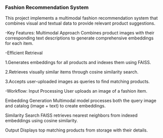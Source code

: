### Fashion Recommendation System
This project implements a multimodal fashion recommendation system that combines visual and textual data to provide relevant product suggestions.

-Key Features:
Multimodal Approach
Combines product images with their corresponding text descriptions to generate comprehensive embeddings for each item.

-Efficient Retrieval

1.Generates embeddings for all products and indexes them using FAISS.

2.Retrieves visually similar items through cosine similarity search.

3.Accepts user-uploaded images as queries to find matching products.

-Workflow:
Input Processing
User uploads an image of a fashion item.

Embedding Generation
Multimodal model processes both the query image and catalog (image + text) to create embeddings.

Similarity Search
FAISS retrieves nearest neighbors from indexed embeddings using cosine similarity.

Output
Displays top matching products from storage with their details.
